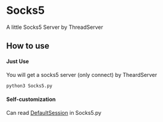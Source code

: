 # Socks5

A little Socks5 Server by ThreadServer

## How to use

#### Just Use

You will get a socks5 server (only connect) by TheardServer

```bash
python3 Socks5.py
```

#### Self-customization

Can read [DefaultSession](https://github.com/AberSheeran/Socks5/blob/56bcce0777970e736f8680115b2cfe6d4dc55c9a/Socks5.py#L207) in Socks5.py
